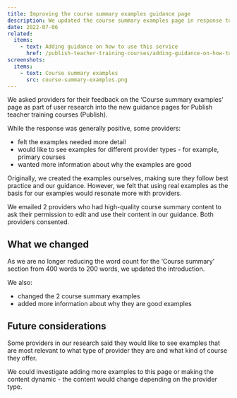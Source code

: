 ```yaml
---
title: Improving the course summary examples guidance page
description: We updated the course summary examples page in response to provider feedback
date: 2022-07-06
related:
  items:
    - text: Adding guidance on how to use this service
      href: /publish-teacher-training-courses/adding-guidance-on-how-to-use-this-service/
screenshots:
  items:
    - text: Course summary examples
      src: course-summary-examples.png
---
```


We asked providers for their feedback on the ‘Course summary examples’ page as part of user research into the new guidance pages for Publish teacher training courses (Publish).

While the response was generally positive, some providers:

- felt the examples needed more detail
- would like to see examples for different provider types - for example, primary courses
- wanted more information about why the examples are good

Originally, we created the examples ourselves, making sure they follow best practice and our guidance. However, we felt that using real examples as the basis for our examples would resonate more with providers.

We emailed 2 providers who had high-quality course summary content to ask their permission to edit and use their content in our guidance. Both providers consented.

## What we changed

As we are no longer reducing the word count for the ‘Course summary’ section from 400 words to 200 words, we updated the introduction.

We also:

- changed the 2 course summary examples
- added more information about why they are good examples

## Future considerations

Some providers in our research said they would like to see examples that are most relevant to what type of provider they are and what kind of course they offer.

We could investigate adding more examples to this page or making the content dynamic - the content would change depending on the provider type.

